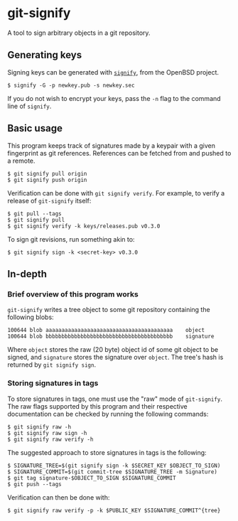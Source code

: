 # git-signify

A tool to sign arbitrary objects in a git repository.

## Generating keys

Signing keys can be generated with [`signify`](https://man.openbsd.org/signify.1),
from the OpenBSD project.

```
$ signify -G -p newkey.pub -s newkey.sec
```

If you do not wish to encrypt your keys, pass the `-n` flag to the
command line of `signify`.

## Basic usage

This program keeps track of signatures made by a keypair with a given
fingerprint as git references. References can be fetched from and
pushed to a remote.

```
$ git signify pull origin
$ git signify push origin
```

Verification can be done with `git signify verify`. For example, to
verify a release of `git-signify` itself:

```
$ git pull --tags
$ git signify pull
$ git signify verify -k keys/releases.pub v0.3.0
```

To sign git revisions, run something akin to:

```
$ git signify sign -k <secret-key> v0.3.0
```

## In-depth

### Brief overview of this program works

`git-signify` writes a tree object to some git repository containing the
following blobs:

```
100644 blob aaaaaaaaaaaaaaaaaaaaaaaaaaaaaaaaaaaaaaaa	object
100644 blob bbbbbbbbbbbbbbbbbbbbbbbbbbbbbbbbbbbbbbbb	signature
```

Where `object` stores the raw (20 byte) object id of some git object
to be signed, and `signature` stores the signature over `object`. The
tree's hash is returned by `git signify sign`.

### Storing signatures in tags

To store signatures in tags, one must use the "raw" mode of `git-signify`.
The raw flags supported by this program and their respective documentation
can be checked by running the following commands:

```
$ git signify raw -h
$ git signify raw sign -h
$ git signify raw verify -h
```

The suggested approach to store signatures in tags is the following:

```
$ SIGNATURE_TREE=$(git signify sign -k $SECRET_KEY $OBJECT_TO_SIGN)
$ SIGNATURE_COMMIT=$(git commit-tree $SIGNATURE_TREE -m Signature)
$ git tag signature-$OBJECT_TO_SIGN $SIGNATURE_COMMIT
$ git push --tags
```

Verification can then be done with:

```
$ git signify raw verify -p -k $PUBLIC_KEY $SIGNATURE_COMMIT^{tree}
```
